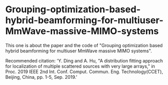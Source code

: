 # Grouping-optimization-based-hybrid-beamforming-for-multiuser-MmWave-massive-MIMO-systems
This one is about the paper and the code of "Grouping optimization based hybrid beamforming for multiuser MmWave massive MIMO systems".

Recommended citation: 'Y. Ding and A. Hu,  "A distribution fitting approach for localization of multiple scattered sources with very large arrays," in Proc. 2019 IEEE 2nd Int. Conf. Comput. Commun. Eng. Technology(CCET), Beijing, China, pp. 1-5, Sep. 2019.'
